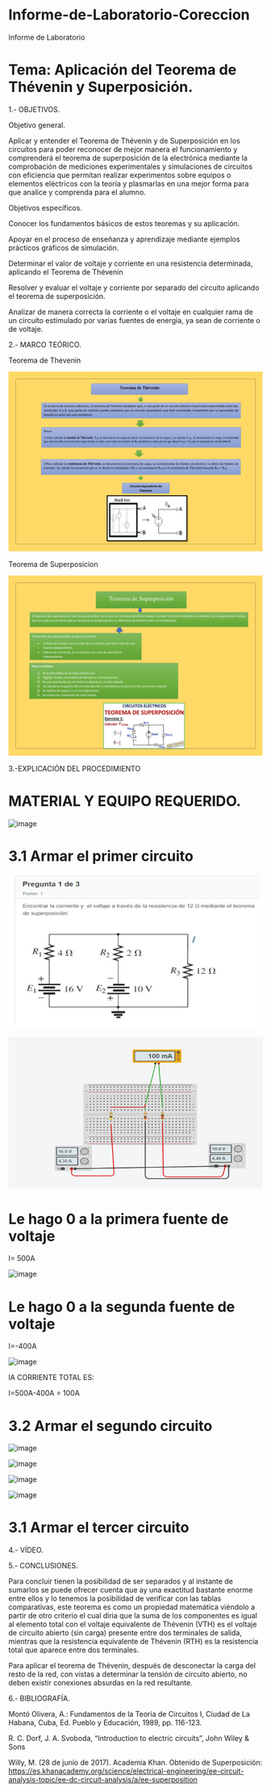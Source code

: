 # Informe-de-Laboratorio-Coreccion

Informe de Laboratorio

# Tema: Aplicación del Teorema de Thévenin y Superposición.

1.- OBJETIVOS.

Objetivo general.

Aplicar  y entender el Teorema de Thévenin y de Superposición en los circuitos para poder reconocer de mejor manera el funcionamiento y comprenderá el teorema de superposición de la electrónica mediante la comprobación de mediciones experimentales y simulaciones de circuitos con eficiencia que permitan realizar experimentos sobre equipos o elementos eléctricos con la teoría y plasmarlas en una mejor forma para que analice y comprenda para el alumno.

Objetivos específicos.

Conocer los fundamentos básicos de estos teoremas y su aplicación.

Apoyar en el proceso de enseñanza y aprendizaje mediante ejemplos prácticos gráficos de simulación.

Determinar el valor de voltaje y corriente en una resistencia determinada, aplicando el Teorema de Thévenin

Resolver y evaluar el voltaje y corriente por separado del circuito aplicando el teorema de superposición.

Analizar de manera correcta la corriente o el voltaje en cualquier rama de un circuito estimulado por varias fuentes de energía, ya sean de corriente o de voltaje.

2.- MARCO TEÓRICO.

Teorema de Thevenin

![image](https://github.com/arielguano/Informe-de-Laboratorio-Coreccion/blob/main/coreccion%20Circuitos-1.png)

Teorema de Superposicion 

![image](https://github.com/arielguano/Informe-de-Laboratorio-Coreccion/blob/main/coreccion%20Circuitos-2.png)

3.-EXPLICACIÓN DEL PROCEDIMIENTO

# MATERIAL Y EQUIPO REQUERIDO.

![image](https://user-images.githubusercontent.com/84788926/184886899-a474b752-110d-4215-839f-2ad7ec671330.png)

# 3.1 Armar el primer circuito

![image](https://github.com/arielguano/Informe-de-Laboratorio-Coreccion/blob/main/ejer1.png)

![image](https://github.com/arielguano/Informe-de-Laboratorio-Coreccion/blob/main/imagen1.png)

# Le hago 0 a la primera fuente de voltaje

 I= 500A

![image](https://user-images.githubusercontent.com/84788926/184887297-9a3a2aa1-f92b-4ffa-9a0c-99a1ef287f82.png)
 

# Le hago 0 a la segunda  fuente de voltaje

I=-400A

![image](https://user-images.githubusercontent.com/84788926/184887330-86641d76-5bff-4166-848d-fc6d78a63e5c.png)

lA CORRIENTE TOTAL ES: 

I=500A-400A = 100A

# 3.2 Armar el segundo circuito

![image](https://user-images.githubusercontent.com/84788926/184887395-ae977f92-6bba-4d4e-a3e0-8b960369ff31.png)

![image](https://user-images.githubusercontent.com/84788926/184887416-b4fc91c1-a5bf-4248-8ca7-f54a3f99e121.png)

![image](https://user-images.githubusercontent.com/84788926/184887472-29af8c37-6a16-4288-b4ac-b991782897cf.png)

![image](https://user-images.githubusercontent.com/84788926/184887498-3c46e342-59d2-452b-8a74-4799c16f5ab4.png)

# 3.1 Armar el tercer circuito

4.- VÍDEO.

5.- CONCLUSIONES.

Para concluir tienen la posibilidad de ser separados y al instante de sumarlos se puede ofrecer cuenta que ay una exactitud bastante enorme entre ellos y lo tenemos la posibilidad de verificar con las tablas comparativas, este teorema es como un propiedad matemática viéndolo a partir de otro criterio el cual diria que la suma de los componentes es igual al elemento total con el voltaje equivalente de Thévenin (VTH) es el voltaje de circuito abierto (sin carga) presente entre dos terminales de salida, mientras que la resistencia equivalente de Thévenin (RTH) es la resistencia total que aparece entre dos terminales.

Para aplicar el teorema de Thévenin, después de desconectar la carga del resto de la red, con vistas a determinar la tensión de circuito abierto, no deben existir conexiones absurdas en la red resultante.

6.- BIBLIOGRAFÍA.

Montó Olivera, A.: Fundamentos de la Teoría de Circuitos I, Ciudad de La Habana, Cuba, Ed. Pueblo y Educación, 1989, pp. 116-123.

R. C. Dorf, J. A. Svoboda, “Introduction to electric circuits”, John Wiley & Sons

Willy, M. (28 de junio de 2017). Academia Khan. Obtenido de Superposición: https://es.khanacademy.org/science/electrical-engineering/ee-circuit-analysis-topic/ee-dc-circuit-analysis/a/ee-superposition


